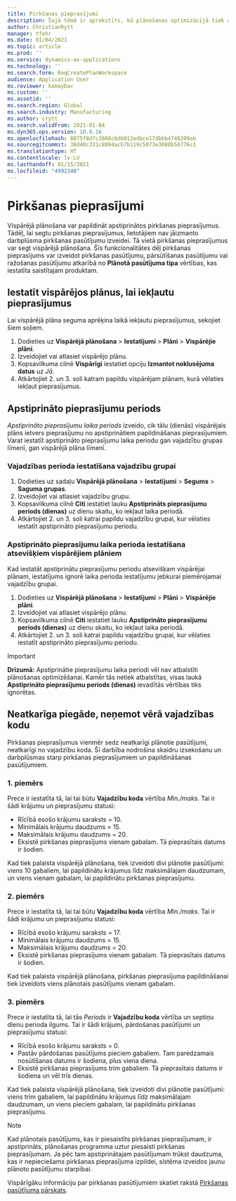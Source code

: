 ```yaml
---
title: Pirkšanas pieprasījumi
description: Šajā tēmā ir aprakstīts, kā plānošanas optimizācijā tiek atbalstīti pirkšanas pieprasījumi.
author: ChristianRytt
manager: tfehr
ms.date: 01/04/2021
ms.topic: article
ms.prod: ''
ms.service: dynamics-ax-applications
ms.technology: ''
ms.search.form: ReqCreatePlanWorkspace
audience: Application User
ms.reviewer: kamaybac
ms.custom: ''
ms.assetid: ''
ms.search.region: Global
ms.search.industry: Manufacturing
ms.author: crytt
ms.search.validFrom: 2021-01-04
ms.dyn365.ops.version: 10.0.16
ms.openlocfilehash: 8075f8d7c3868c6d6012edbce17dbbb4749209ab
ms.sourcegitcommit: 38d40c331c8894acb7b119c5073e3088b54776c1
ms.translationtype: HT
ms.contentlocale: lv-LV
ms.lasthandoff: 01/15/2021
ms.locfileid: "4992348"
---
```

# <a name="purchase-requisitions"></a>Pirkšanas pieprasījumi

Vispārējā plānošana var papildināt apstiprinātos pirkšanas pieprasījumus. Tādēļ, lai segtu pirkšanas pieprasījumus, lietotājiem nav jāizmanto darbplūsma pirkšanas pasūtījumu izveidei. Tā vietā pirkšanas pieprasījumus var segt vispārējā plānošana. Šīs funkcionalitātes dēļ pirkšanas pieprasījums var izveidot pirkšanas pasūtījumu, pārsūtīšanas pasūtījumu vai ražošanas pasūtījumu atkarībā no **Plānotā pasūtījuma tipa** vērtības, kas iestatīta saistītajam produktam.

## <a name="enable-master-plans-to-include-requisitions"></a>Iestatīt vispārējos plānus, lai iekļautu pieprasījumus

Lai vispārējā plāna seguma aprēķina laikā iekļautu pieprasījumus, sekojiet šiem soļiem.

1. Dodieties uz **Vispārējā plānošana** \> **Iestatījumi** \> **Plāni** \> **Vispārējie plāni**.
1. Izveidojiet vai atlasiet vispārējo plānu.
1. Kopsavilkuma cilnē **Vispārīgi** iestatiet opciju **Izmantot noklusējuma datus** uz *Jā*.
1. Atkārtojiet 2. un 3. soli katram papildu vispārējam plānam, kurā vēlaties iekļaut pieprasījumus.

## <a name="approved-requisitions-time-fence"></a>Apstiprināto pieprasījumu periods

*Apstiprināto pieprasījumu laika periods* izveido, cik tālu (dienās) vispārējais plāns ietvers pieprasījumu no apstiprinātiem papildināšanas pieprasījumiem. Varat iestatīt apstiprināto pieprasījumu laika periodu gan vajadzību grupas līmenī, gan vispārējā plāna līmenī.

### <a name="set-the-approved-requisitions-time-fence-for-a-coverage-group"></a>Vajadzības perioda iestatīšana vajadzību grupai

1. Dodieties uz sadaļu **Vispārējā plānošana** \> **Iestatījumi** \> **Segums** \> **Saguma grupas**.
1. Izveidojiet vai atlasiet vajadzību grupu.
1. Kopsavilkuma cilnē **Citi** iestatiet lauku **Apstiprināts pieprasījumu periods (dienas)** uz dienu skaitu, ko iekļaut laika periodā.
1. Atkārtojiet 2. un 3. soli katrai papildu vajadzību grupai, kur vēlaties iestatīt apstiprināto pieprasījumu periodu.

### <a name="set-the-approved-requisitions-time-fence-for-individual-master-plans"></a>Apstiprināto pieprasījumu laika perioda iestatīšana atsevišķiem vispārējiem plāniem

Kad iestatāt apstiprinātu pieprasījumu periodu atsevišķam vispārējai plānam, iestatījums ignorē laika perioda iestatījumu jebkurai piemērojamai vajadzību grupai.

1. Dodieties uz **Vispārējā plānošana** \> **Iestatījumi** \> **Plāni** \> **Vispārējie plāni**.
1. Izveidojiet vai atlasiet vispārējo plānu.
1. Kopsavilkuma cilnē **Citi** iestatiet lauku **Apstiprināto pieprasījumu periods (dienas)** uz dienu skaitu, ko iekļaut laika periodā.
1. Atkārtojiet 2. un 3. soli katrai papildu vajadzību grupai, kur vēlaties iestatīt apstiprināto pieprasījumu periodu.

> [!IMPORTANT]
> **Drīzumā:** Apstiprinātie pieprasījumu laika periodi vēl nav atbalstīti plānošanas optimizēšanai. Kamēr tās netiek atbalstītas, visas laukā **Apstiprināto pieprasījumu periods (dienas)** ievadītās vērtības tiks ignorētas.

## <a name="independent-supply-regardless-of-coverage-code"></a>Neatkarīga piegāde, neņemot vērā vajadzības kodu

Pirkšanas pieprasījumus vienmēr sedz neatkarīgi plānotie pasūtījumi, neatkarīgi no vajadzību koda. Šī darbība nodrošina skaidru izsekošanu un darbplūsmas starp pirkšanas pieprasījumiem un papildināšanas pasūtījumiem.

### <a name="example-1"></a>1. piemērs

Prece ir iestatīta tā, lai tai būtu **Vajadzību koda** vērtība *Min./maks.* Tai ir šādi krājumu un pieprasījumu statusi:

- Rīcībā esošo krājumu saraksts = 10.
- Minimālais krājumu daudzums = 15.
- Maksimālais krājumu daudzums = 20.
- Eksistē pirkšanas pieprasījums vienam gabalam. Tā pieprasītais datums ir šodien.

Kad tiek palaista vispārējā plānošana, tiek izveidoti divi plānotie pasūtījumi: viens 10 gabaliem, lai papildinātu krājumus līdz maksimālajam daudzumam, un viens vienam gabalam, lai papildinātu pirkšanas pieprasījumu.

### <a name="example-2"></a>2. piemērs

Prece ir iestatīta tā, lai tai būtu **Vajadzību koda** vērtība *Min./maks.* Tai ir šādi krājumu un pieprasījumu statusi:

- Rīcībā esošo krājumu saraksts = 17.
- Minimālais krājumu daudzums = 15.
- Maksimālais krājumu daudzums = 20.
- Eksistē pirkšanas pieprasījums vienam gabalam. Tā pieprasītais datums ir šodien.

Kad tiek palaista vispārējā plānošana, pirkšanas pieprasījuma papildināšanai tiek izveidots viens plānotais pasūtījums vienam gabalam.

### <a name="example-3"></a>3. piemērs

Prece ir iestatīta tā, lai tās *Periods* ir **Vajadzību koda** vērtība un septiņu dienu perioda ilgums. Tai ir šādi krājumi, pārdošanas pasūtījumi un pieprasījumu statusi:

- Rīcībā esošo krājumu saraksts = 0.
- Pastāv pārdošanas pasūtījums pieciem gabaliem. Tam paredzamais nosūtīšanas datums ir šodiena, plus viena diena.
- Eksistē pirkšanas pieprasījums trim gabaliem. Tā pieprasītais datums ir šodiena un vēl trīs dienas.

Kad tiek palaista vispārējā plānošana, tiek izveidoti divi plānotie pasūtījumi: viens trim gabaliem, lai papildinātu krājumus līdz maksimālajam daudzumam, un viens pieciem gabalam, lai papildinātu pirkšanas pieprasījumu.

> [!NOTE]
> Kad plānotais pasūtījums, kas ir piesaistīts pirkšanas pieprasījumam, ir apstiprināts, plānošanas programma uztur piesaisti pirkšanas pieprasījumam. Ja pēc tam apstiprinātajam pasūtījumam trūkst daudzuma, kas ir nepieciešams pirkšanas pieprasījuma izpildei, sistēma izveidos jaunu plānoto pasūtījumu starpībai.

Vispārīgāku informāciju par pirkšanas pasūtījumiem skatiet rakstā [Pirkšanas pasūtījuma pārskats](../../procurement/purchase-requisitions-overview.md).

